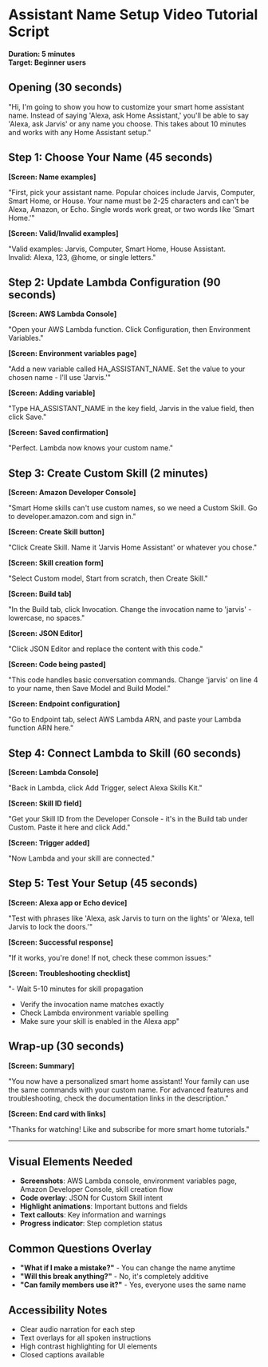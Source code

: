 # Assistant Name Setup Video Tutorial Script

**Duration: 5 minutes**  
**Target: Beginner users**

## Opening (30 seconds)

"Hi, I'm going to show you how to customize your smart home assistant name. Instead of saying 'Alexa, ask Home Assistant,' you'll be able to say 'Alexa, ask Jarvis' or any name you choose. This takes about 10 minutes and works with any Home Assistant setup."

## Step 1: Choose Your Name (45 seconds)

**[Screen: Name examples]**

"First, pick your assistant name. Popular choices include Jarvis, Computer, Smart Home, or House. Your name must be 2-25 characters and can't be Alexa, Amazon, or Echo. Single words work great, or two words like 'Smart Home.'"

**[Screen: Valid/Invalid examples]**

"Valid examples: Jarvis, Computer, Smart Home, House Assistant.  
Invalid: Alexa, 123, @home, or single letters."

## Step 2: Update Lambda Configuration (90 seconds)

**[Screen: AWS Lambda Console]**

"Open your AWS Lambda function. Click Configuration, then Environment Variables."

**[Screen: Environment variables page]**

"Add a new variable called HA_ASSISTANT_NAME. Set the value to your chosen name - I'll use 'Jarvis.'"

**[Screen: Adding variable]**

"Type HA_ASSISTANT_NAME in the key field, Jarvis in the value field, then click Save."

**[Screen: Saved confirmation]**

"Perfect. Lambda now knows your custom name."

## Step 3: Create Custom Skill (2 minutes)

**[Screen: Amazon Developer Console]**

"Smart Home skills can't use custom names, so we need a Custom Skill. Go to developer.amazon.com and sign in."

**[Screen: Create Skill button]**

"Click Create Skill. Name it 'Jarvis Home Assistant' or whatever you chose."

**[Screen: Skill creation form]**

"Select Custom model, Start from scratch, then Create Skill."

**[Screen: Build tab]**

"In the Build tab, click Invocation. Change the invocation name to 'jarvis' - lowercase, no spaces."

**[Screen: JSON Editor]**

"Click JSON Editor and replace the content with this code."

**[Screen: Code being pasted]**

"This code handles basic conversation commands. Change 'jarvis' on line 4 to your name, then Save Model and Build Model."

**[Screen: Endpoint configuration]**

"Go to Endpoint tab, select AWS Lambda ARN, and paste your Lambda function ARN here."

## Step 4: Connect Lambda to Skill (60 seconds)

**[Screen: Lambda Console]**

"Back in Lambda, click Add Trigger, select Alexa Skills Kit."

**[Screen: Skill ID field]**

"Get your Skill ID from the Developer Console - it's in the Build tab under Custom. Paste it here and click Add."

**[Screen: Trigger added]**

"Now Lambda and your skill are connected."

## Step 5: Test Your Setup (45 seconds)

**[Screen: Alexa app or Echo device]**

"Test with phrases like 'Alexa, ask Jarvis to turn on the lights' or 'Alexa, tell Jarvis to lock the doors.'"

**[Screen: Successful response]**

"If it works, you're done! If not, check these common issues:"

**[Screen: Troubleshooting checklist]**

"- Wait 5-10 minutes for skill propagation
- Verify the invocation name matches exactly
- Check Lambda environment variable spelling
- Make sure your skill is enabled in the Alexa app"

## Wrap-up (30 seconds)

**[Screen: Summary]**

"You now have a personalized smart home assistant! Your family can use the same commands with your custom name. For advanced features and troubleshooting, check the documentation links in the description."

**[Screen: End card with links]**

"Thanks for watching! Like and subscribe for more smart home tutorials."

---

## Visual Elements Needed

- **Screenshots**: AWS Lambda console, environment variables page, Amazon Developer Console, skill creation flow
- **Code overlay**: JSON for Custom Skill intent
- **Highlight animations**: Important buttons and fields
- **Text callouts**: Key information and warnings
- **Progress indicator**: Step completion status

## Common Questions Overlay

- **"What if I make a mistake?"** - You can change the name anytime
- **"Will this break anything?"** - No, it's completely additive
- **"Can family members use it?"** - Yes, everyone uses the same name

## Accessibility Notes

- Clear audio narration for each step
- Text overlays for all spoken instructions  
- High contrast highlighting for UI elements
- Closed captions available
